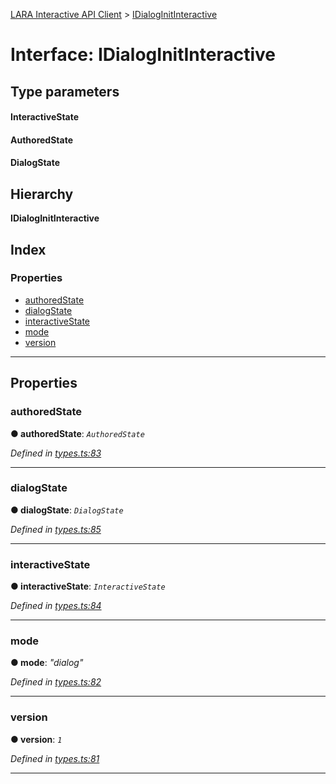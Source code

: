 [LARA Interactive API Client](../README.md) > [IDialogInitInteractive](../interfaces/idialoginitinteractive.md)

# Interface: IDialogInitInteractive

## Type parameters
#### InteractiveState 
#### AuthoredState 
#### DialogState 
## Hierarchy

**IDialogInitInteractive**

## Index

### Properties

* [authoredState](idialoginitinteractive.md#authoredstate)
* [dialogState](idialoginitinteractive.md#dialogstate)
* [interactiveState](idialoginitinteractive.md#interactivestate)
* [mode](idialoginitinteractive.md#mode)
* [version](idialoginitinteractive.md#version)

---

## Properties

<a id="authoredstate"></a>

###  authoredState

**● authoredState**: *`AuthoredState`*

*Defined in [types.ts:83](../../../lara-typescript/src/interactive-api-client/types.ts#L83)*

___
<a id="dialogstate"></a>

###  dialogState

**● dialogState**: *`DialogState`*

*Defined in [types.ts:85](../../../lara-typescript/src/interactive-api-client/types.ts#L85)*

___
<a id="interactivestate"></a>

###  interactiveState

**● interactiveState**: *`InteractiveState`*

*Defined in [types.ts:84](../../../lara-typescript/src/interactive-api-client/types.ts#L84)*

___
<a id="mode"></a>

###  mode

**● mode**: *"dialog"*

*Defined in [types.ts:82](../../../lara-typescript/src/interactive-api-client/types.ts#L82)*

___
<a id="version"></a>

###  version

**● version**: *`1`*

*Defined in [types.ts:81](../../../lara-typescript/src/interactive-api-client/types.ts#L81)*

___

